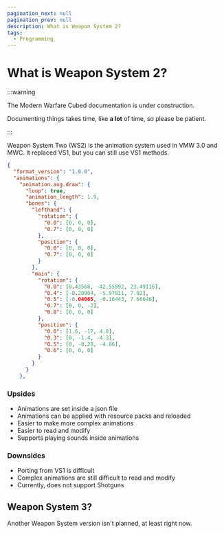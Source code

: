 ```yaml
---
pagination_next: null
pagination_prev: null
description: What is Weapon System 2?
tags:
  - Programming
---
```



# What is Weapon System 2?

:::warning

The Modern Warfare Cubed documentation is under construction.

Documenting things takes time, like **a lot** of time, so please be patient.

:::

Weapon System Two (WS2) is the animation system used in VMW 3.0 and MWC. It replaced VS1, but you can still use VS1 methods.


```json
{
  "format_version": "1.8.0",
  "animations": {
    "animation.aug.draw": {
      "loop": true,
      "animation_length": 1.9,
      "bones": {
        "lefthand": {
          "rotation": {
            "0.0": [0, 0, 0],
            "0.7": [0, 0, 0]
          },
          "position": {
            "0.0": [0, 0, 0],
            "0.7": [0, 0, 0]
          }
        },
        "main": {
          "rotation": {
            "0.0": [0.43568, -42.55892, 23.49116],
            "0.4": [-0.20904, -5.97811, 7.02],
            "0.5": [-0.04065, -0.16443, 7.66646],
            "0.7": [0, 0, -2],
            "0.8": [0, 0, 0]
          },
          "position": {
            "0.0": [1.6, -17, 4.8],
            "0.3": [0, -1.4, -4.3],
            "0.5": [0, -0.28, -4.86],
            "0.6": [0, 0, 0]
          }
        }
      }
    },
```

### Upsides
* Animations are set inside a json file
* Animations can be applied with resource packs and reloaded
* Easier to make more complex animations
* Easier to read and modify
* Supports playing sounds inside animations 

### Downsides
* Porting from VS1 is difficult
* Complex animations are still difficult to read and modify
* Currently, does not support Shotguns

## Weapon System 3?
Another Weapon System version isn't planned, at least right now.  